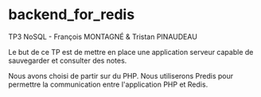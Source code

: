 # backend_for_redis
TP3 NoSQL - François MONTAGNÉ & Tristan PINAUDEAU


Le but de ce TP est de mettre en place une application serveur capable de sauvegarder et consulter des notes.

Nous avons choisi de partir sur du PHP. Nous utiliserons Predis pour permettre la communication entre l'application PHP et Redis.

